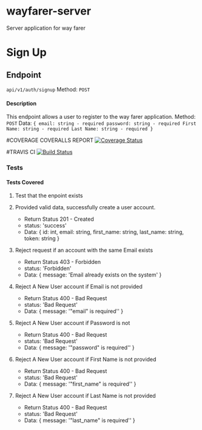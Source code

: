# wayfarer-server
Server application for way farer

# Sign Up

## Endpoint
`api/v1/auth/signup` Method: `POST`

#### Description
This endpoint allows a user to register to the way farer application.
Method: `POST`
Data: `{
    email: string - required
    password: string - required
    First Name: string - required
    Last Name: string - required
}`

#COVERAGE COVERALLS REPORT
[![Coverage Status](https://coveralls.io/repos/github/Cheza-Dzabala/wayfarer-server/badge.svg?branch=ft-sign-user-up-167592714)](https://coveralls.io/github/Cheza-Dzabala/wayfarer-server?branch=ft-sign-user-up-167592714)

#TRAVIS CI
[![Build Status](https://travis-ci.org/Cheza-Dzabala/wayfarer-server.svg?branch=ft-sign-user-up-167592714)](https://travis-ci.org/Cheza-Dzabala/wayfarer-server)

### Tests

#### Tests Covered

1. Test that the enpoint exists

2. Provided valid data, successfully create a user account.
    - Return Status 201 - Created
    - status: 'success'
    - Data: { id: int, email: string, first_name: string, last_name: string, token: string }

3. Reject request if an account with the same Email exists
    - Return Status 403 - Forbidden
    - status: 'Forbidden'
    - Data: { message: 'Email already exists on the system' }

4. Reject A New User account if Email is not provided
    - Return Status 400 - Bad Request
    - status: 'Bad Request'
    - Data: { message: '"email" is required'' }

5. Reject A New User account if Password is not
    - Return Status 400 - Bad Request
    - status: 'Bad Request'
    - Data: { message: '"password" is required'' }

6. Reject A New User account if First Name is not provided
    - Return Status 400 - Bad Request
    - status: 'Bad Request'
    - Data: { message: '"first_name" is required'' }

7. Reject A New User account if Last Name is not provided
    - Return Status 400 - Bad Request
    - status: 'Bad Request'
    - Data: { message: '"last_name" is required'' }

